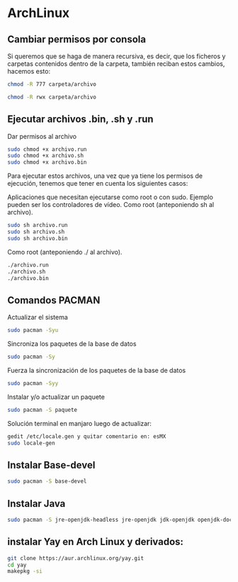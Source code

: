 # ArchLinux

## Cambiar permisos por consola

Si queremos que se haga de manera recursiva, es decir, que los ficheros y carpetas contenidos dentro de la carpeta, también reciban estos cambios, hacemos esto:

```bash
chmod -R 777 carpeta/archivo
```

```bash
chmod -R rwx carpeta/archivo
```

## Ejecutar archivos .bin, .sh y .run
Dar permisos al archivo
```bash
sudo chmod +x archivo.run
sudo chmod +x archivo.sh
sudo chmod +x archivo.bin
```

Para ejecutar estos archivos, una vez que ya tiene los permisos de ejecución, tenemos que tener en cuenta los siguientes casos:

Aplicaciones que necesitan ejecutarse como root o con sudo. Ejemplo pueden ser los controladores de vídeo.
Como root (anteponiendo sh al archivo).
```bash
sudo sh archivo.run
sudo sh archivo.sh
sudo sh archivo.bin
```

Como root (anteponiendo ./ al archivo).
```bash
./archivo.run
./archivo.sh
./archivo.bin
```


## Comandos PACMAN 

Actualizar el sistema
```bash
sudo pacman -Syu
```

Sincroniza los paquetes de la base de datos
```bash
sudo pacman -Sy
```

Fuerza la sincronización de los paquetes de la base de datos
```bash
sudo pacman -Syy
```

Instalar y/o actualizar un paquete
```bash
sudo pacman -S paquete
```

Solución terminal en manjaro luego de actualizar:
```bash
gedit /etc/locale.gen y quitar comentario en: esMX
sudo locale-gen
```
## Instalar Base-devel
```bash
sudo pacman -S base-devel 
```

## Instalar Java
```bash
sudo pacman -S jre-openjdk-headless jre-openjdk jdk-openjdk openjdk-doc openjdk-src
```

## instalar Yay en Arch Linux y derivados:
```bash
git clone https://aur.archlinux.org/yay.git
cd yay
makepkg -si
```